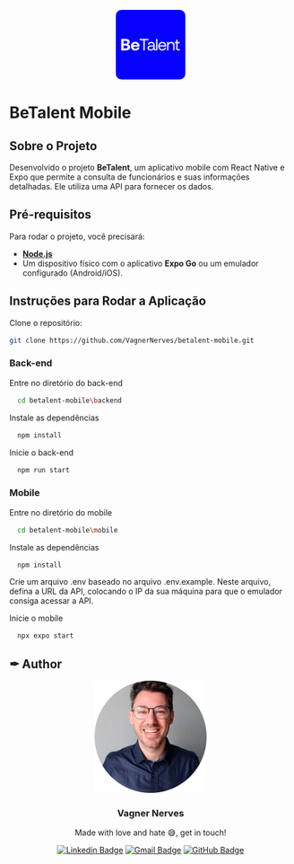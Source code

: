 <p align="center">
<img alt="Logo Projeto BeTalent" title="Logo Projeto BeTalent" src="./mobile/assets/images/icon.png" width="124px" style="border-radius:10px"/>
</p>

# BeTalent Mobile

## Sobre o Projeto

Desenvolvido o projeto **BeTalent**, um aplicativo mobile com React Native e Expo que permite a consulta de funcionários e suas informações detalhadas. Ele utiliza uma API para fornecer os dados.

## Pré-requisitos

Para rodar o projeto, você precisará:

- **[Node.js](https://nodejs.org/en)**
- Um dispositivo físico com o aplicativo **Expo Go** ou um emulador configurado (Android/iOS).

## Instruções para Rodar a Aplicação

Clone o repositório:

```bash
git clone https://github.com/VagnerNerves/betalent-mobile.git
```

### Back-end

Entre no diretório do back-end

```bash
  cd betalent-mobile\backend
```

Instale as dependências

```bash
  npm install
```

Inicie o back-end

```bash
  npm run start
```

### Mobile

Entre no diretório do mobile

```bash
  cd betalent-mobile\mobile
```

Instale as dependências

```bash
  npm install
```

Crie um arquivo .env baseado no arquivo .env.example.
Neste arquivo, defina a URL da API, colocando o IP da sua máquina para que o emulador consiga acessar a API.

Inicie o mobile

```bash
  npx expo start
```

## ✒ Author

<p align="center">
  <img width="200px" alt="Author Vagner Nerves" title="Author Vagner Nerves" src="https://github.com/VagnerNerves/default-readme/blob/main/assets/VagnerNerves.svg" />

  <h3 align="center">Vagner Nerves</h3>
  
  <p align="center">  
    Made with love and hate 😅, get in touch!
  </p>
</p>  
  
<div align="center">

[![Linkedin Badge](https://img.shields.io/badge/-LinkedIn-1f6feb?style=flat-square&logo=Linkedin&logoColor=white&link=https://www.linkedin.com/in/vagnernervessantos/)](https://www.linkedin.com/in/vagnernervessantos/)
[![Gmail Badge](https://img.shields.io/badge/-vagnernervessantos@gmail.com-1f6feb?style=flat-square&logo=Gmail&logoColor=white&link=mailto:vagnernervessantos@gmail.com)](mailto:vagnernervessantos@gmail.com)
[![GitHub Badge](https://img.shields.io/badge/-GitHub-1f6feb?style=flat-square&logo=GitHub&logoColor=white&link=https://github.com/VagnerNerves)](https://github.com/VagnerNerves)

</div>
